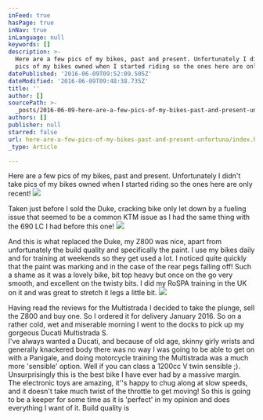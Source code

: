 ```yaml
---
inFeed: true
hasPage: true
inNav: true
inLanguage: null
keywords: []
description: >-
  Here are a few pics of my bikes, past and present. Unfortunately I didn't take
  pics of my bikes owned when I started riding so the ones here are only recent!
datePublished: '2016-06-09T09:52:09.505Z'
dateModified: '2016-06-09T09:48:38.735Z'
title: ''
author: []
sourcePath: >-
  _posts/2016-06-09-here-are-a-few-pics-of-my-bikes-past-and-present-unfortuna.md
authors: []
publisher: null
starred: false
url: here-are-a-few-pics-of-my-bikes-past-and-present-unfortuna/index.html
_type: Article

---
```

Here are a few pics of my bikes, past and present. Unfortunately I didn't take pics of my bikes owned when I started riding so the ones here are only recent!
![](https://the-grid-user-content.s3-us-west-2.amazonaws.com/077bbb74-cf3e-44f7-8d74-175d90d20df3.jpg)

Taken just before I sold the Duke, cracking bike only let down by a fueling issue that seemed to be a common KTM issue as I had the same thing with the 690 LC I had before this one!
![](https://the-grid-user-content.s3-us-west-2.amazonaws.com/efe9687c-2119-4e3c-b3fc-3fcb0b10e4dc.jpg)

And this is what replaced the Duke, my Z800 was nice, apart from unfortunately the build quality and specifically the paint. I use my bikes daily and for training at weekends so they get used a lot. I noticed quite quickly that the paint was marking and in the case of the rear pegs falling off! Such a shame as it was a lovely bike, bit top heavy but once on the go very smooth, and excellent on the twisty bits. I did my RoSPA training in the UK on it and was great to stretch it legs a little bit.
![](https://the-grid-user-content.s3-us-west-2.amazonaws.com/929ed3b1-da1e-41a1-8d7b-d95bfcabf0c5.jpg)

Having read the reviews for the Multistrada I decided to take the plunge, sell the Z800 and buy one. So I ordered it for delivery January 2016\. So on a rather cold, wet and miserable morning I went to the docks to pick up my gorgeous Ducati Multistrada S.  
I've always wanted a Ducati, and because of old age, skinny girly wrists and generally knackered body there was no way I was going to be able to get on with a Panigale, and doing motorcycle training the Multistrada was a much more 'sensible' option. Well if you can class a 1200cc V twin sensible ;).  
Unsurprisingly this is the best bike I have ever had by a massive margin. The electronic toys are amazing, it''s happy to chug along at slow speeds, and it doesn't take much twist of the throttle to get moving! So this is going to be a keeper for some time as it is 'perfect' in my opinion and does everything I want of it. Build quality is